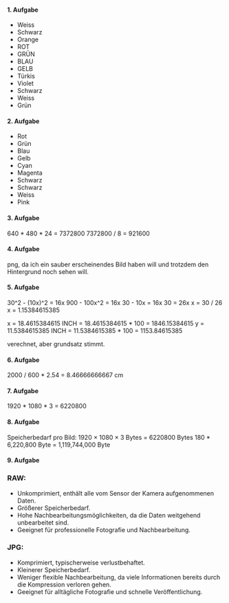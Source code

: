 #### 1. Aufgabe
   - Weiss
   - Schwarz
   - Orange
   - ROT
   - GRÜN
   - BLAU
   - GELB
   - Türkis
   - Violet
   - Schwarz
   - Weiss
   - Grün

#### 2. Aufgabe
   - Rot
   - Grün
   - Blau
   - Gelb
   - Cyan
   - Magenta
   - Schwarz
   - Schwarz
   - Weiss
   - Pink

#### 3. Aufgabe
   640 * 480 * 24 = 7372800
   7372800 / 8 = 921600

#### 4. Aufgabe
   png, da ich ein sauber erscheinendes Bild haben will und trotzdem den Hintergrund noch sehen will.

#### 5. Aufgabe
30^2 - (10x)^2 = 16x
900 - 100x^2 = 16x
30 - 10x = 16x
30 = 26x
x = 30 / 26
x = 1.15384615385

x = 18.4615384615 INCH = 18.4615384615 * 100 = 1846.15384615
y = 11.5384615385 INCH = 11.5384615385 * 100 = 1153.84615385

verechnet, aber grundsatz stimmt.

#### 6. Aufgabe
2000 / 600 * 2.54 = 8.46666666667 cm

#### 7. Aufgabe
   1920 * 1080 * 3 = 6220800
#### 8. Aufgabe
   Speicherbedarf pro Bild: 1920 × 1080 × 3 Bytes = 6220800 Bytes
   180 * 6,220,800 Byte = 1,119,744,000 Byte
#### 9. Aufgabe
   ### RAW:
- Unkomprimiert, enthält alle vom Sensor der Kamera aufgenommenen Daten.
- Größerer Speicherbedarf.
- Hohe Nachbearbeitungsmöglichkeiten, da die Daten weitgehend unbearbeitet sind.
- Geeignet für professionelle Fotografie und Nachbearbeitung.
### JPG:
- Komprimiert, typischerweise verlustbehaftet.
- Kleinerer Speicherbedarf.
- Weniger flexible Nachbearbeitung, da viele Informationen bereits durch die Kompression verloren gehen.
- Geeignet für alltägliche Fotografie und schnelle Veröffentlichung.
